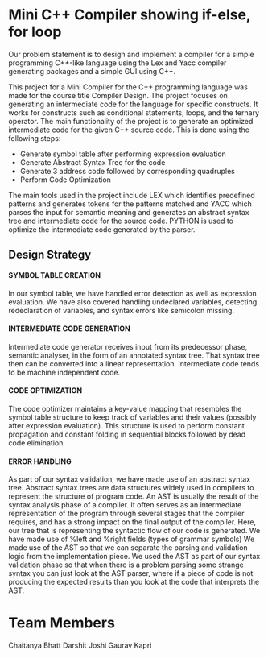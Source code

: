 # Mini C++ Compiler showing if-else, for loop

Our problem statement is to design and implement a compiler for a simple programming 
C++-like language using the Lex and Yacc compiler generating packages and a simple GUI 
using C++. 

This project for a Mini Compiler for the C++ programming language was made for the course title Compiler Design. The project focuses on generating an intermediate code for the language for specific constructs. It works for constructs such as conditional statements, loops, and the ternary operator. The main functionality of the project is to generate an optimized intermediate code for the given C++ source code. This is done using the following steps:

* Generate symbol table after performing expression evaluation 
* Generate Abstract Syntax Tree for the code 
* Generate 3 address code followed by corresponding quadruples 
* Perform Code Optimization 

<p> The main tools used in the project include LEX which identifies predefined 
patterns and generates tokens for the patterns matched and YACC which parses the input 
for semantic meaning and generates an abstract syntax tree and intermediate code for the 
source code. PYTHON is used to optimize the intermediate code generated by the parser. </p>

## Design Strategy
 #### SYMBOL TABLE CREATION
In our symbol table, we have handled error detection as well as expression evaluation. We 
have also covered handling undeclared variables, detecting redeclaration of variables, and 
syntax errors like semicolon missing.

#### INTERMEDIATE CODE GENERATION
Intermediate code generator receives input from its predecessor phase, semantic analyser, 
in the form of an annotated syntax tree. That syntax tree then can be converted into a 
linear representation. Intermediate code tends to be machine independent code.

####  CODE OPTIMIZATION
The code optimizer maintains a key-value mapping that resembles the symbol table 
structure to keep track of variables and their values (possibly after expression evaluation). 
This structure is used to perform constant propagation and constant folding in sequential 
blocks followed by dead code elimination.

#### ERROR HANDLING
As part of our syntax validation, we have made use of an abstract syntax tree. Abstract 
syntax trees are data structures widely used in compilers to represent the structure of 
program code. An AST is usually the result of the syntax analysis phase of a compiler. It 
often serves as an intermediate representation of the program through several stages that 
the compiler requires, and has a strong impact on the final output of the compiler.
Here, our tree that is representing the syntactic flow of our code is generated.
We have made use of %left and %right fields (types of grammar symbols)
We made use of the AST so that we can separate the parsing and validation logic from the 
implementation piece. We used the AST as part of our syntax validation phase so that when 
there is a problem parsing some strange syntax you can just look at the AST parser, where if 
a piece of code is not producing the expected results than you look at the code that 
interprets the AST.

# Team Members
Chaitanya Bhatt
Darshit Joshi
Gaurav Kapri
